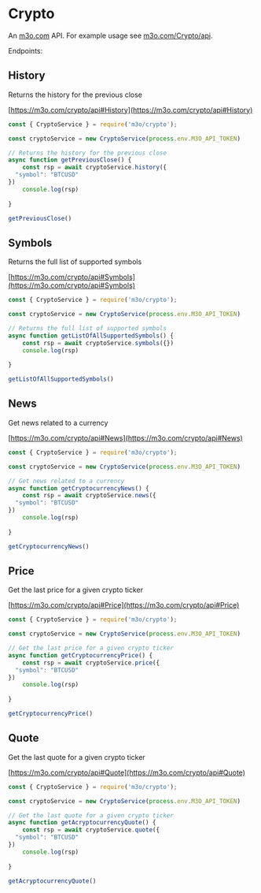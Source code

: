 # Crypto

An [m3o.com](https://m3o.com) API. For example usage see [m3o.com/Crypto/api](https://m3o.com/Crypto/api).

Endpoints:

## History

Returns the history for the previous close


[https://m3o.com/crypto/api#History](https://m3o.com/crypto/api#History)

```js
const { CryptoService } = require('m3o/crypto');

const cryptoService = new CryptoService(process.env.M3O_API_TOKEN)

// Returns the history for the previous close
async function getPreviousClose() {
	const rsp = await cryptoService.history({
  "symbol": "BTCUSD"
})
	console.log(rsp)
	
}

getPreviousClose()
```
## Symbols

Returns the full list of supported symbols


[https://m3o.com/crypto/api#Symbols](https://m3o.com/crypto/api#Symbols)

```js
const { CryptoService } = require('m3o/crypto');

const cryptoService = new CryptoService(process.env.M3O_API_TOKEN)

// Returns the full list of supported symbols
async function getListOfAllSupportedSymbols() {
	const rsp = await cryptoService.symbols({})
	console.log(rsp)
	
}

getListOfAllSupportedSymbols()
```
## News

Get news related to a currency


[https://m3o.com/crypto/api#News](https://m3o.com/crypto/api#News)

```js
const { CryptoService } = require('m3o/crypto');

const cryptoService = new CryptoService(process.env.M3O_API_TOKEN)

// Get news related to a currency
async function getCryptocurrencyNews() {
	const rsp = await cryptoService.news({
  "symbol": "BTCUSD"
})
	console.log(rsp)
	
}

getCryptocurrencyNews()
```
## Price

Get the last price for a given crypto ticker


[https://m3o.com/crypto/api#Price](https://m3o.com/crypto/api#Price)

```js
const { CryptoService } = require('m3o/crypto');

const cryptoService = new CryptoService(process.env.M3O_API_TOKEN)

// Get the last price for a given crypto ticker
async function getCryptocurrencyPrice() {
	const rsp = await cryptoService.price({
  "symbol": "BTCUSD"
})
	console.log(rsp)
	
}

getCryptocurrencyPrice()
```
## Quote

Get the last quote for a given crypto ticker


[https://m3o.com/crypto/api#Quote](https://m3o.com/crypto/api#Quote)

```js
const { CryptoService } = require('m3o/crypto');

const cryptoService = new CryptoService(process.env.M3O_API_TOKEN)

// Get the last quote for a given crypto ticker
async function getAcryptocurrencyQuote() {
	const rsp = await cryptoService.quote({
  "symbol": "BTCUSD"
})
	console.log(rsp)
	
}

getAcryptocurrencyQuote()
```
